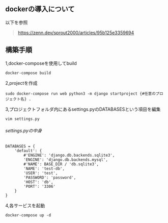 ## dockerの導入について
以下を参照
> https://zenn.dev/sprout2000/articles/95b125e3359694

## 構築手順
1,docker-composeを使用してbuild
```
docker-compose build
```

2,projectを作成
```
sudo docker-compose run web python3 -m django startproject {#任意のプロジェクト名} .
```

3,プロジェクトフォルダ内にあるsettings.pyのDATABASESという項目を編集
```
vim settings.py
```
###### settings.pyの中身
```
DATABASES = {
    'default': {
        #'ENGINE': 'django.db.backends.sqlite3',
        'ENGINE': 'django.db.backends.mysql',
        #'NAME': BASE_DIR / 'db.sqlite3',
        'NAME': 'test-db',
        'USER': 'test',
        'PASSWORD': 'password',
        'HOST': 'db',
        'PORT': '3306'
    }
}
```

4,各サービスを起動
```
docker-compose up -d
```
